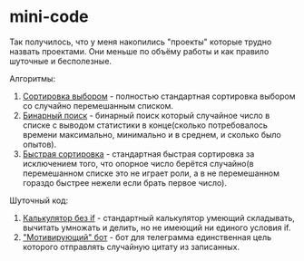 # mini-code
Так получилось, что у меня накопились "проекты" которые трудно назвать проектами. Они меньше по объёму работы и как правило шуточные и бесполезные.

Алгоритмы:
  1. [Сортировка выбором](https://github.com/Nikittttt/mini-code/blob/master/%D1%81%D0%BE%D1%80%D1%82%D0%B8%D1%80%D0%BE%D0%B2%D0%BA%D0%B0%20%D0%B2%D1%8B%D0%B1%D0%BE%D1%80%D0%BE%D0%BC.py) - полностью стандартная сортировка выбором со случайно перемешанным списком.
  2. [Бинарный поиск](https://github.com/Nikittttt/mini-code/blob/master/%D0%B1%D0%B8%D0%BD%D0%B0%D1%80%D0%BD%D1%8B%D0%B9%20%D0%BF%D0%BE%D0%B8%D1%81%D0%BA.py) - бинарный поиск который случайное число в списке с выводом статистики в конце(сколько потребовалось времени максимально, минимально и в среднем, и сколько было опытов).
  3. [Быстрая сортировка](https://github.com/Nikittttt/mini-code/blob/master/%D0%B1%D1%8B%D1%81%D1%82%D1%80%D0%B0%D1%8F%20%D1%81%D0%BE%D1%80%D1%82%D0%B8%D1%80%D0%BE%D0%B2%D0%BA%D0%B0.py) - стандартная быстрая сортировка за исключением того, что опорное число берётся случайно(в перемешанном списке это не играет роли, а в не перемешанном гораздо быстрее нежели если брать первое число).

Шуточный код:
  1. [Калькулятор без if](https://github.com/Nikittttt/mini-code/blob/master/%D0%BA%D0%B0%D0%BB%D1%8C%D0%BA%D1%83%D0%BB%D1%8F%D1%82%D0%BE%D1%80%20%D0%B1%D0%B5%D0%B7%20if.py) - стандартный калькулятор умеющий складывать, вычитать умножать и делить, но не имеющий ни единого условия if.
  2. ["Мотивирующий" бот](https://github.com/Nikittttt/mini-code/blob/master/%D0%B1%D0%BE%D1%82%20%D0%BC%D0%BE%D1%82%D0%B8%D0%B2%D0%B0%D1%86%D0%B8%D0%B8.py) - бот для телеграмма единственная цель которого отправлять случайную цитату из записанных.
